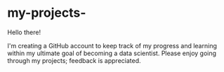 # my-projects-
Hello there!

I'm creating a GitHub account to keep track of my progress and learning within my ultimate goal of becoming a data scientist. Please enjoy going through my projects; feedback is appreciated. 
